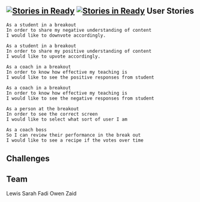 [![Stories in Ready](https://badge.waffle.io/zlahham/makerthon.png?label=ready&title=Ready)](https://waffle.io/zlahham/makerthon)
[![Stories in Ready](https://badge.waffle.io/zlahham/makerthon.png?label=ready&title=Ready)](https://waffle.io/zlahham/makerthon)
User Stories
---
```
As a student in a breakout
In order to share my negative understanding of content
I would like to downvote accordingly.
```
```
As a student in a breakout
In order to share my positive understanding of content
I would like to upvote accordingly.
```
```
As a coach in a breakout
In order to know how effective my teaching is
I would like to see the positive responses from student
```
```
As a coach in a breakout
In order to know how effective my teaching is
I would like to see the negative responses from student
```
```
As a person at the breakout
In order to see the correct screen
I would like to select what sort of user I am
```
```
As a coach boss
So I can review their performance in the break out
I would like to see a recipe if the votes over time
```
Challenges
---

Team
---
Lewis
Sarah
Fadi
Owen
Zaid
